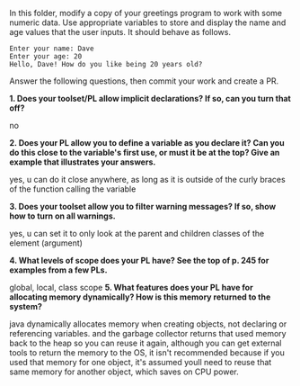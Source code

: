 In this folder, modify a copy of your greetings program to work with some numeric data. Use appropriate variables to store and display the name and age values that the user inputs. It should behave as follows.

```
Enter your name: Dave
Enter your age: 20
Hello, Dave! How do you like being 20 years old?
```

Answer the following questions, then commit your work and create a PR.

**1.  Does your toolset/PL allow implicit declarations? If so, can you turn that off?**

no

**2. Does your PL allow you to define a variable as you declare it? Can you do this close to the variable's first use, or must it be at the top? Give an example that illustrates your answers.**

yes, u can do it close anywhere, as long as it is outside of the curly braces of the function calling the variable

**3. Does your toolset allow you to filter warning messages? If so, show how to turn on all warnings.**


yes, u can set it to only look at the parent and children classes of the element (argument)

**4. What levels of scope does your PL have? See the top of p. 245 for examples from a few PLs.**


global, local, class scope
**5. What features does your PL have for allocating memory dynamically? How is this memory returned to the system?**

java dynamically allocates memory when creating objects, not declaring or referencing variables. and the garbage collector returns that used memory back to the heap so you can reuse it again,
although you can get external tools to return the memory to the OS, it isn't recommended because if you used that memory for one object, it's assumed youll need to reuse that same memory
for another object, which saves on CPU power.